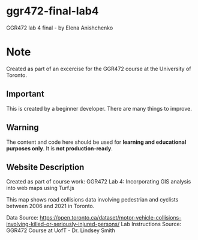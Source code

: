 # ggr472-final-lab4
 GGR472 lab 4 final - by Elena Anishchenko 
 # Note

Created as part of an excercise for the GGR472 course at the University of Toronto.

## Important

This is created by a beginner developer. There are many things to improve. 

## Warning

The content and code here should be used for **learning and educational purposes only**. It is **not production-ready**.

## Website Description
 Created as part of course work: GGR472 Lab 4: Incorporating GIS analysis into web maps using Turf.js
 
 This map shows road collisions data involving pedestrian and cyclists between 2006 and 2021 in Toronto.

 Data Source: https://open.toronto.ca/dataset/motor-vehicle-collisions-involving-killed-or-seriously-injured-persons/
 Lab Instructions Source: GGR472 Course at UofT - Dr. Lindsey Smith


   

